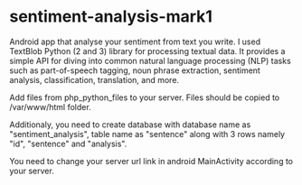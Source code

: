 # sentiment-analysis-mark1
Android app that analyse your sentiment from text you write. I used TextBlob Python (2 and 3) library for processing textual data. It provides a simple API for diving into common natural language processing (NLP) tasks such as part-of-speech tagging, noun phrase extraction, sentiment analysis, classification, translation, and more.

Add files from php_python_files to your server.
Files should be copied to /var/www/html folder.

Additionaly, you need to create database with database name as "sentiment_analysis", table name as "sentence" along with 3 rows 
namely "id", "sentence" and "analysis". 

You need to change your server url link in android MainActivity according to your server.
